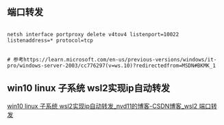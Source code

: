 ## 端口转发

```batch

netsh interface portproxy delete v4tov4 listenport=10022 listenaddress=* protocol=tcp


# 参考https://learn.microsoft.com/en-us/previous-versions/windows/it-pro/windows-server-2003/cc776297(v=ws.10)?redirectedfrom=MSDN#BKMK_1
```





## win10 linux 子系统 wsl2实现ip自动转发

[win10 linux 子系统 wsl2实现ip自动转发_nvd11的博客-CSDN博客_wsl2 端口转发](https://blog.csdn.net/nvd11/article/details/128047248)


